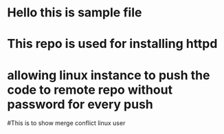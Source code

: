 # Hello this is sample file

# This repo is used for installing httpd

# allowing linux instance to push the code to remote repo without password for every push

#This is to show merge conflict linux user
